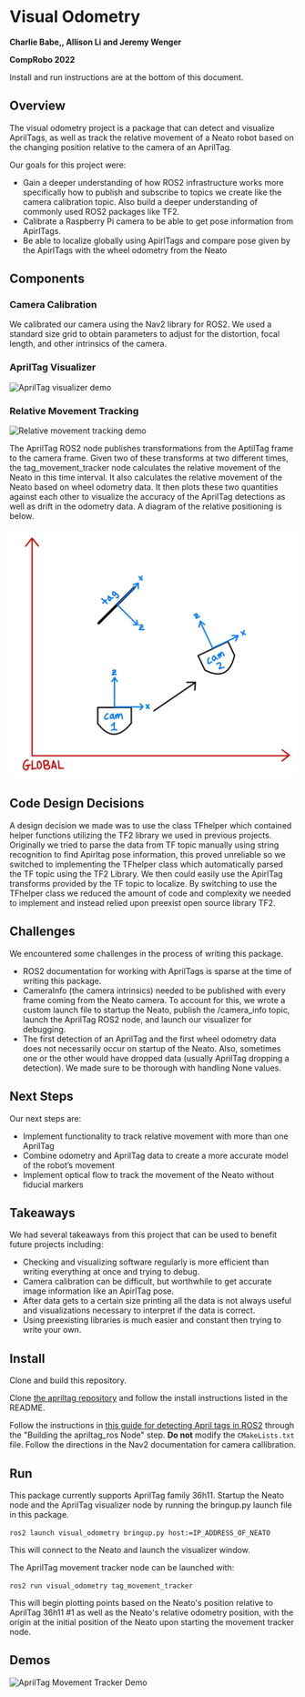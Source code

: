 # Visual Odometry
**Charlie Babe,, Allison Li and Jeremy Wenger**

**CompRobo 2022**

Install and run instructions are at the bottom of this document.

## Overview
The visual odometry project is a package that can detect and visualize AprilTags, as well as track the relative movement of a Neato robot based on the changing position relative to the camera of an AprilTag.

Our goals for this project were:
* Gain a deeper understanding of how ROS2 infrastructure works more specifically how to publish and subscribe to topics we create like the camera calibration topic. Also build a deeper understanding of commonly used ROS2 packages like TF2.
* Calibrate a Raspberry Pi camera to be able to get pose information from ApirlTags.
* Be able to localize globally using ApirlTags and compare pose given by the ApirlTags with the wheel odometry from the Neato

## Components
### Camera Calibration
We calibrated our camera using the Nav2 library for ROS2. We used a standard size grid to obtain parameters to adjust for the distortion, focal length, and other intrinsics of the camera.

### AprilTag Visualizer
![AprilTag visualizer demo](media/visualization_demo.gif)

### Relative Movement Tracking
![Relative movement tracking demo](media/tag_movement_tracking_demo_4.gif)

The AprilTag ROS2 node publishes transformations from the AptilTag frame to the camera frame. Given two of these transforms at two different times, the tag_movement_tracker node calculates the relative movement of the Neato in this time interval. It also calculates the relative movement of the Neato based on wheel odometry data. It then plots these two quantities against each other to visualize the accuracy of the AprilTag detections as well as drift in the odometry data. A diagram of the relative positioning is below.

![AprilTag movement tracking diagram](media/localization_diagram.JPG)

## Code Design Decisions
A design decision we made was to use the class TFhelper which contained helper functions utilizing the TF2 library we used in previous projects. Originally we tried to parse the data from TF topic manually using string recognition to find Apirltag pose information, this proved unreliable so we switched to implementing the TFhelper class which automatically parsed the TF topic using the TF2 Library. We then could easily use the ApirlTag transforms provided by the TF topic to localize. By switching to use the TFhelper class we reduced the amount of code and complexity we needed to implement and instead relied upon preexist open source library TF2.

## Challenges
We encountered some challenges in the process of writing this package.
* ROS2 documentation for working with AprilTags is sparse at the time of writing this package.
* CameraInfo (the camera intrinsics) needed to be published with every frame coming from the Neato camera. To account for this, we wrote a custom launch file to startup the Neato, publish the /camera_info topic, launch the AprilTag ROS2 node, and launch our visualizer for debugging.
* The first detection of an AprilTag and the first wheel odometry data does not necessarily occur on startup of the Neato. Also, sometimes one or the other would have dropped data (usually AprilTag dropping a detection). We made sure to be thorough with handling None values.

## Next Steps
Our next steps are:
* Implement functionality to track relative movement with more than one AprilTag
* Combine odometry and AprilTag data to create a more accurate model of the robot’s movement
* Implement optical flow to track the movement of the Neato without fiducial markers

## Takeaways
We had several takeaways from this project that can be used to benefit future projects including:
* Checking and visualizing software regularly is more efficient than writing everything at once and trying to debug. 
* Camera calibration can be difficult, but worthwhile to get accurate image information like an ApirlTag pose.
* After data gets to a certain size printing all the data is not always useful and visualizations necessary to interpret if the data is correct.
* Using preexisting libraries is much easier and constant then trying to write your own.

## Install
Clone and build this repository.

Clone [the apriltag repository](https://github.com/AprilRobotics/apriltag) and follow the install instructions listed in the README.

Follow the instructions in [this guide for detecting April tags in ROS2](https://nxp.gitbook.io/8mmnavq/navq-developer-guide/software-support/installing-ros2-foxy/detecting-apriltags-with-ros2) through the "Building the apriltag_ros Node" step. **Do not** modify the `CMakeLists.txt` file. Follow the directions in the Nav2 documentation for camera callibration.

## Run
This package currently supports AprilTag family 36h11.
Startup the Neato node and the AprilTag visualizer node by running the bringup.py launch file in this package.

`ros2 launch visual_odometry bringup.py host:=IP_ADDRESS_OF_NEATO`

This will connect to the Neato and launch the visualizer window.

The AprilTag movement tracker node can be launched with:

`ros2 run visual_odometry tag_movement_tracker`

This will begin plotting points based on the Neato's position relative to AprilTag 36h11 #1 as well as the Neato's relative odometry position, with the origin at the initial position of the Neato upon starting the movement tracker node.

## Demos
![AprilTag Movement Tracker Demo](media/tag_movement_tracking_demo_3.gif)